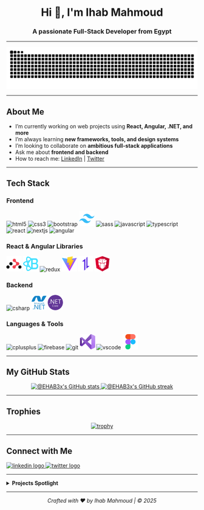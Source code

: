 <h1 align="center">Hi 👋, I'm Ihab Mahmoud</h1>
<h3 align="center">A passionate Full-Stack Developer from Egypt</h3>

---

<p align="center">
  <img src="https://raw.githubusercontent.com/EHAB3x/EHAB3x/output/snake.svg" alt="Snake animation" />
</p>

---

## About Me

- I’m currently working on web projects using **React, Angular, .NET, and more**
- I’m always learning **new frameworks, tools, and design systems**
- I’m looking to collaborate on **ambitious full-stack applications**
- Ask me about **frontend and backend**
- How to reach me: [LinkedIn](https://www.linkedin.com/in/ihabmahmoud1) | [Twitter](https://x.com/Ihab__mahmoud)

---

## Tech Stack

### Frontend
<div align="left">
  <img src="https://cdn.jsdelivr.net/gh/devicons/devicon/icons/html5/html5-original.svg" height="40" alt="html5"/>
  <img src="https://cdn.jsdelivr.net/gh/devicons/devicon/icons/css3/css3-original.svg" height="40" alt="css3"/>
  <img src="https://cdn.jsdelivr.net/gh/devicons/devicon/icons/bootstrap/bootstrap-original.svg" height="40" alt="bootstrap"/>
  <img src="https://raw.githubusercontent.com/devicons/devicon/v2.16.0/icons/tailwindcss/tailwindcss-original.svg" height="40" alt="tailwindcss"/>
  <img src="https://cdn.jsdelivr.net/gh/devicons/devicon/icons/sass/sass-original.svg" height="40" alt="sass"/>
  <img src="https://cdn.jsdelivr.net/gh/devicons/devicon/icons/javascript/javascript-original.svg" height="40" alt="javascript"/>
  <img src="https://cdn.jsdelivr.net/gh/devicons/devicon/icons/typescript/typescript-original.svg" height="40" alt="typescript"/>
  <img src="https://cdn.jsdelivr.net/gh/devicons/devicon/icons/react/react-original.svg" height="40" alt="react"/>
  <img src="https://cdn.jsdelivr.net/gh/devicons/devicon/icons/nextjs/nextjs-original.svg" height="40" alt="nextjs"/>
  <img src="https://cdn.jsdelivr.net/gh/devicons/devicon/icons/angular/angular-original.svg" height="40" alt="angular"/>
</div>

### React & Angular Libraries
<div align="left">
  <img src="https://raw.githubusercontent.com/devicons/devicon/v2.16.0/icons/reactrouter/reactrouter-original.svg" height="40" alt="react-router"/>
  <img src="https://raw.githubusercontent.com/devicons/devicon/v2.16.0/icons/reactbootstrap/reactbootstrap-original.svg" height="40" alt="react-bootstrap"/>
  <img src="https://cdn.jsdelivr.net/gh/devicons/devicon/icons/redux/redux-original.svg" height="40" alt="redux"/>
  <img src="https://raw.githubusercontent.com/devicons/devicon/v2.16.0/icons/vitejs/vitejs-original.svg" height="40" alt="vite"/>
  <img src="https://raw.githubusercontent.com/devicons/devicon/v2.16.0/icons/axios/axios-plain.svg" height="40" alt="axios"/>
  <img src="https://raw.githubusercontent.com/devicons/devicon/refs/heads/master/icons/primeng/primeng-original.svg" height="40" alt="primeng"/>
</div>

### Backend
<div align="left">
  <img src="https://cdn.jsdelivr.net/gh/devicons/devicon/icons/csharp/csharp-original.svg" height="40" alt="csharp"/>
  <img src="https://raw.githubusercontent.com/devicons/devicon/refs/heads/master/icons/dot-net/dot-net-plain-wordmark.svg" height="40" alt="dotnet"/>
  <img src="https://raw.githubusercontent.com/devicons/devicon/refs/heads/master/icons/dotnetcore/dotnetcore-original.svg" height="40" alt="dotnetcore"/>
</div>

### Languages & Tools
<div align="left">
  <img src="https://cdn.jsdelivr.net/gh/devicons/devicon/icons/cplusplus/cplusplus-original.svg" height="40" alt="cplusplus"/>
  <img src="https://cdn.jsdelivr.net/gh/devicons/devicon/icons/firebase/firebase-plain.svg" height="40" alt="firebase"/>
  <img src="https://cdn.jsdelivr.net/gh/devicons/devicon/icons/git/git-original.svg" height="40" alt="git"/>
  <img src="https://raw.githubusercontent.com/devicons/devicon/v2.16.0/icons/visualstudio/visualstudio-original.svg" height="40" alt="visualstudio"/>
  <img src="https://cdn.jsdelivr.net/gh/devicons/devicon/icons/vscode/vscode-original.svg" height="40" alt="vscode"/>
  <img src="https://raw.githubusercontent.com/devicons/devicon/v2.16.0/icons/figma/figma-original.svg" height="40" alt="figma"/>
</div>

---

## My GitHub Stats

<p align="center">
  <a href="https://github.com/EHAB3x?tab=repositories">
    <img src="https://github-readme-stats-one-bice.vercel.app/api?username=EHAB3x&theme=gotham&show_icons=true&count_private=true&hide_border=true&role=OWNER,ORGANIZATION_MEMBER,COLLABORATOR" width="48%" alt="@EHAB3x's GitHub stats"/>
  </a>
  <a href="https://github.com/EHAB3x?tab=stars">
    <img src="https://github-readme-streak-stats.herokuapp.com?user=EHAB3x&theme=gotham&hide_border=true&date_format=M%20j%5B%2C%20Y%5D" width="48%" alt="@EHAB3x's GitHub streak"/>
  </a>
</p>

---

## Trophies

<p align="center">
  <a href="https://github.com/EHAB3x/github-profile-trophy">
    <img src="https://github-profile-trophy.vercel.app/?username=EHAB3x&theme=onedark" alt="trophy">
  </a>
</p>

---

## Connect with Me

<div align="left">
  <a href="https://www.linkedin.com/in/ihabmahmoud1" target="_blank">
    <img src="https://img.shields.io/static/v1?message=LinkedIn&logo=linkedin&label=&color=0077B5&logoColor=white&labelColor=&style=for-the-badge" height="35" alt="linkedin logo"  />
  </a>
  <a href="https://x.com/Ihab__mahmoud" target="_blank">
    <img src="https://img.shields.io/static/v1?message=Twitter&logo=twitter&label=&color=1DA1F2&logoColor=white&labelColor=&style=for-the-badge" height="35" alt="twitter logo"  />
  </a>
</div>

---

<details>
  <summary><b>Projects Spotlight</b></summary>
  <ul>
    <li>Check out my <a href="https://github.com/EHAB3x?tab=repositories">most recent repositories</a> for production-ready apps, libraries, and experiments.</li>
    <li>Notable projects include complex dashboards, integrations, and UI/UX toolkits.</li>
    <li>Open to freelance, collaboration, and mentorship opportunities.</li>
  </ul>
</details>

---

<p align="center">
  <i>Crafted with ❤️ by Ihab Mahmoud | © 2025</i>
</p>
